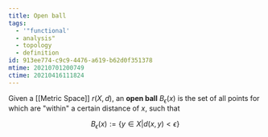 ```yaml
---
title: Open ball
tags:
  - '"functional'
  - analysis"
  - topology
  - definition
id: 913ee774-c9c9-4476-a619-b62d0f351378
mtime: 20210701200749
ctime: 20210416111824
---
```


Given a [[Metric Space]] $r(X,d)$, an **open ball** $B_\epsilon(x)$ is the set of all points for which are "within" a certain distance of $x$, such that

$$
B_\epsilon(x):=\{y\in X | d(x,y)<\epsilon\}
$$

